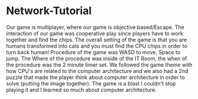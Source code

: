 # Network-Tutorial
 
Our game is multiplayer, where our game is objective based/Escape. The interaction of our game was cooperative play since players have to work together and find the chips. The overall setting of the game is that you are humans transformed into cats and you must find the CPU chips in order to turn back human! Procedure of the game was WASD to move, Space to jump. The Where of the procedure was inside of the IT Room, the when of the procedure was the 2 minute timer set. We followed the game theme with how CPU's are related to the computer architecture and we also had a 2nd puzzle that made the player think about computer architecture in order to solve (putting the image together). The game is a blast I couldn't stop playing it and I learned so much about computer architecture. 
